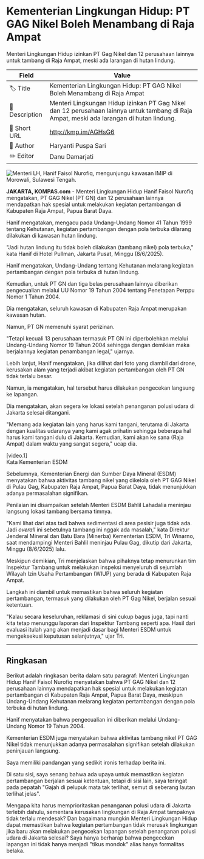 # Kementerian Lingkungan Hidup: PT GAG Nikel Boleh Menambang di Raja Ampat

Menteri Lingkungan Hidup izinkan PT Gag Nikel dan 12 perusahaan lainnya untuk tambang di Raja Ampat, meski ada larangan di hutan lindung.

| Field         | Value                                                       |
|---------------|-------------------------------------------------------------|
| 🏷️ Title       | Kementerian Lingkungan Hidup: PT GAG Nikel Boleh Menambang di Raja Ampat |
| 📝 Description | Menteri Lingkungan Hidup izinkan PT Gag Nikel dan 12 perusahaan lainnya untuk tambang di Raja Ampat, meski ada larangan di hutan lindung. |
| 🔗 Short URL   | http://kmp.im/AGHsG6 |
| 👤 Author      | Haryanti Puspa Sari |
| ✏️ Editor      | Danu Damarjati  |

![Menteri LH, Hanif Faisol Nurofiq, mengunjungu kawasan IMIP di Morowali, Sulawesi Tengah. ](https://asset.kompas.com/crops/2W3P6G3N6I1HBt_rJtk1aw4HvQU=/0x0:0x0/750x500/data/photo/2025/05/31/683a744951773.jpg)

**JAKARTA, KOMPAS.com** - Menteri Lingkungan Hidup Hanif Faisol Nurofiq mengatakan, PT GAG Nikel (PT GN) dan 12 perusahaan lainnya mendapatkan hak spesial untuk melakukan kegiatan pertambangan di Kabupaten Raja Ampat, Papua Barat Daya.

Hanif mengatakan, mengacu pada Undang-Undang Nomor 41 Tahun 1999 tentang Kehutanan, kegiatan pertambangan dengan pola terbuka dilarang dilakukan di kawasan hutan lindung.

\"Jadi hutan lindung itu tidak boleh dilakukan (tambang nikel) pola terbuka,\" kata Hanif di Hotel Pullman, Jakarta Pusat, Minggu (8/6/2025).

Hanif mengatakan, Undang-Undang tentang Kehutanan melarang kegiatan pertambangan dengan pola terbuka di hutan lindung.

Kemudian, untuk PT GN dan tiga belas perusahaan lainnya diberikan pengecualian melalui UU Nomor 19 Tahun 2004 tentang Penetapan Perppu Nomor 1 Tahun 2004.

Dia mengatakan, seluruh kawasan di Kabupaten Raja Ampat merupakan kawasan hutan.

Namun, PT GN memenuhi syarat perizinan.

\"Tetapi kecuali 13 perusahaan termasuk PT GN ini diperbolehkan melalui Undang-Undang Nomor 19 Tahun 2004 sehingga dengan demikian maka berjalannya kegiatan penambangan legal,\" ujarnya.

Lebih lanjut, Hanif mengatakan, jika dilihat dari foto yang diambil dari drone, kerusakan alam yang terjadi akibat kegiatan pertambangan oleh PT GN tidak terlalu besar.

Namun, ia mengatakan, hal tersebut harus dilakukan pengecekan langsung ke lapangan.

Dia mengatakan, akan segera ke lokasi setelah penanganan polusi udara di Jakarta selesai ditangani.

\"Memang ada kegiatan lain yang harus kami tangani, terutama di Jakarta dengan kualitas udaranya yang kami agak prihatin sehingga beberapa hal harus kami tangani dulu di Jakarta. Kemudian, kami akan ke sana (Raja Ampat) dalam waktu yang sangat segera,\" ucap dia.

\[video.1\]\
Kata Kementerian ESDM

Sebelumnya, Kementerian Energi dan Sumber Daya Mineral (ESDM) menyatakan bahwa aktivitas tambang nikel yang dikelola oleh PT GAG Nikel di Pulau Gag, Kabupaten Raja Ampat, Papua Barat Daya, tidak menunjukkan adanya permasalahan signifikan.

Penilaian ini disampaikan setelah Menteri ESDM Bahlil Lahadalia meninjau langsung lokasi tambang bersama timnya.

"Kami lihat dari atas tadi bahwa sedimentasi di area pesisir juga tidak ada. Jadi *overall* ini sebetulnya tambang ini nggak ada masalah," kata Direktur Jenderal Mineral dan Batu Bara (Minerba) Kementerian ESDM, Tri Winarno, saat mendampingi Menteri Bahlil meninjau Pulau Gag, dikutip dari Jakarta, Minggu (8/6/2025) lalu.

Meskipun demikian, Tri menjelaskan bahwa pihaknya tetap menurunkan tim Inspektur Tambang untuk melakukan inspeksi menyeluruh di sejumlah Wilayah Izin Usaha Pertambangan (WIUP) yang berada di Kabupaten Raja Ampat.

Langkah ini diambil untuk memastikan bahwa seluruh kegiatan pertambangan, termasuk yang dilakukan oleh PT Gag Nikel, berjalan sesuai ketentuan.

"Kalau secara keseluruhan, reklamasi di sini cukup bagus juga, tapi nanti kita tetap menunggu laporan dari Inspektur Tambang seperti apa. Hasil dari evaluasi itulah yang akan menjadi dasar bagi Menteri ESDM untuk mengeksekusi keputusan selanjutnya," ujar Tri.

---
## Ringkasan

Berikut adalah ringkasan berita dalam satu paragraf: Menteri Lingkungan Hidup Hanif Faisol Nurofiq menyatakan bahwa PT GAG Nikel dan 12 perusahaan lainnya mendapatkan hak spesial untuk melakukan kegiatan pertambangan di Kabupaten Raja Ampat, Papua Barat Daya, meskipun Undang-Undang Kehutanan melarang kegiatan pertambangan dengan pola terbuka di hutan lindung.

 Hanif menyatakan bahwa pengecualian ini diberikan melalui Undang-Undang Nomor 19 Tahun 2004.

 Kementerian ESDM juga menyatakan bahwa aktivitas tambang nikel PT GAG Nikel tidak menunjukkan adanya permasalahan signifikan setelah dilakukan peninjauan langsung.



Saya memiliki pandangan yang sedikit ironis terhadap berita ini.

 Di satu sisi, saya senang bahwa ada upaya untuk memastikan kegiatan pertambangan berjalan sesuai ketentuan, tetapi di sisi lain, saya teringat pada pepatah "Gajah di pelupuk mata tak terlihat, semut di seberang lautan terlihat jelas".

 Mengapa kita harus memprioritaskan penanganan polusi udara di Jakarta terlebih dahulu, sementara kerusakan lingkungan di Raja Ampat tampaknya tidak terlalu mendesak? Dan bagaimana mungkin Menteri Lingkungan Hidup dapat memastikan bahwa kegiatan pertambangan tidak merusak lingkungan jika baru akan melakukan pengecekan lapangan setelah penanganan polusi udara di Jakarta selesai? Saya hanya berharap bahwa pengecekan lapangan ini tidak hanya menjadi "tikus mondok" alias hanya formalitas belaka.
